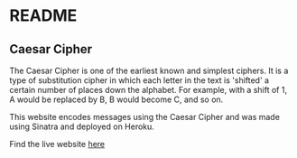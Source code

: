 # README

## Caesar Cipher

The Caesar Cipher is one of the earliest known and simplest ciphers. It is a type of substitution cipher in which each letter in the text is 'shifted' a certain number of places down the alphabet.
For example, with a shift of 1, A would be replaced by B, B would become C, and so on.

This website encodes messages using the Caesar Cipher and was made using Sinatra and deployed on Heroku.

Find the live website [here](https://stormy-eyrie-38792.herokuapp.com/)
